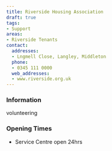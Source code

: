 ```yaml
---
title: Riverside Housing Association
draft: true
tags:
- Support
areas:
- Riverside Tenants
contact:
  addresses:
  - Lngmell Close, Langley, Middleton
  phone:
  - 0345 111 0000
  web_addresses:
  - www.riverside.org.uk
---
```


### Information
volunteering

### Opening Times
* Service Centre open 24hrs

